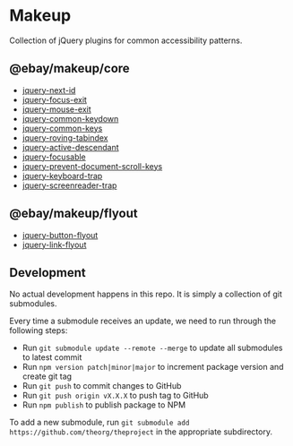 # Makeup

Collection of jQuery plugins for common accessibility patterns.

## @ebay/makeup/core

* [jquery-next-id](https://github.com/ianmcburnie/jquery-next-id)
* [jquery-focus-exit](https://github.com/ianmcburnie/jquery-focus-exit)
* [jquery-mouse-exit](https://github.com/ianmcburnie/jquery-mouse-exit)
* [jquery-common-keydown](https://github.com/ianmcburnie/jquery-common-keydown)
* [jquery-common-keys](https://github.com/ianmcburnie/jquery-common-keys)
* [jquery-roving-tabindex](https://github.com/ianmcburnie/jquery-roving-tabindex)
* [jquery-active-descendant](https://github.com/ianmcburnie/jquery-active-descendant)
* [jquery-focusable](https://github.com/ianmcburnie/jquery-focusable)
* [jquery-prevent-document-scroll-keys](https://github.com/ianmcburnie/jquery-prevent-document-scroll-keys)
* [jquery-keyboard-trap](https://github.com/ianmcburnie/jquery-keyboard-trap)
* [jquery-screenreader-trap](https://github.com/ianmcburnie/jquery-screenreader-trap)

## @ebay/makeup/flyout

* [jquery-button-flyout](https://github.com/ianmcburnie/jquery-button-flyout)
* [jquery-link-flyout](https://github.com/ianmcburnie/jquery-link-flyout)

## Development

No actual development happens in this repo. It is simply a collection of git submodules.

Every time a submodule receives an update, we need to run through the following steps:

* Run `git submodule update --remote --merge` to update all submodules to latest commit
* Run `npm version patch|minor|major` to increment package version and create git tag
* Run `git push` to commit changes to GitHub
* Run `git push origin vX.X.X` to push tag to GitHub
* Run `npm publish` to publish package to NPM

To add a new submodule, run `git submodule add https://github.com/theorg/theproject` in the appropriate subdirectory.
